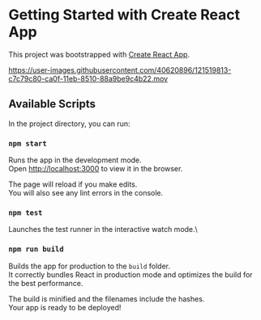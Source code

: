 # Getting Started with Create React App

This project was bootstrapped with [Create React App](https://github.com/facebook/create-react-app).


https://user-images.githubusercontent.com/40620896/121519813-c7c79c80-ca0f-11eb-8510-88a9be9c4b22.mov



## Available Scripts

In the project directory, you can run:

### `npm start`

Runs the app in the development mode.\
Open [http://localhost:3000](http://localhost:3000) to view it in the browser.

The page will reload if you make edits.\
You will also see any lint errors in the console.

### `npm test`

Launches the test runner in the interactive watch mode.\

### `npm run build`

Builds the app for production to the `build` folder.\
It correctly bundles React in production mode and optimizes the build for the best performance.

The build is minified and the filenames include the hashes.\
Your app is ready to be deployed!
